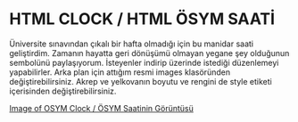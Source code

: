 # HTML CLOCK / HTML ÖSYM SAATİ
Üniversite sınavından çıkalı bir hafta olmadığı için bu manidar saati geliştirdim. 
Zamanın hayatta geri dönüşümü olmayan yegane şey olduğunun sembolünü paylaşıyorum. 
İsteyenler indirip üzerinde istediği düzenlemeyi yapabilirler. 
Arka plan için attığım resmi images klasöründen değiştirebilirsiniz. 
Akrep ve yelkovanın boyutu ve rengini de style etiketi içerisinden değiştirebilirsiniz.

[Image of OSYM Clock / ÖSYM Saatinin Görüntüsü ](https://github.com/ademcinarci/htmlclock/blob/master/read.PNG)
